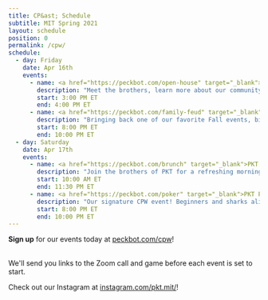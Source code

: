 ```yaml
---
title: CP&ast; Schedule
subtitle: MIT Spring 2021
layout: schedule
position: 0
permalink: /cpw/
schedule:
  - day: Friday
    date: Apr 16th
    events:
      - name: <a href="https://peckbot.com/open-house" target="_blank">PKT Open House</a>
        description: "Meet the brothers, learn more about our community, and ask us anything you're curious about at the PKT Open House!."
        start: 3:00 PM ET
        end: 4:00 PM ET
      - name: <a href="https://peckbot.com/family-feud" target="_blank">PKT Family Feud Tournament</a>
        description: "Bringing back one of our favorite Fall events, bigger and better than ever before - Family Feud Night! Do you have what it takes to emerge a champion?"
        start: 8:00 PM ET
        end: 10:00 PM ET
  - day: Saturday
    date: Apr 17th
    events:
      - name: <a href="https://peckbot.com/brunch" target="_blank">PKT Brunch</a>
        description: "Join the brothers of PKT for a refreshing morning coffee to charge up for the day!"
        start: 10:00 AM ET
        end: 11:30 PM ET
      - name: <a href="https://peckbot.com/poker" target="_blank">PKT Poker Tournament</a>
        description: "Our signature CPW event! Beginners and sharks alike are welcome; we'll teach you how to play or let you get right to it. Prizes: gaming monitor, Bluetooth speaker, Echo dot."
        start: 8:00 PM ET
        end: 10:00 PM ET
---
```

<p class="text-center"><strong>Sign up</strong> for our events today at <a href="https://peckbot.com/cpw" target="_blank">peckbot.com/cpw</a>!

<br>We'll send you links to the Zoom call and game before each event is set to start.</p>

<p class="text-center">Check out our Instagram at <a href="https://peckbot.com/instagram" target="_blank">instagram.com/pkt.mit/</a>!</p>

[//]: # (<p class="text-center">Call <strong>317-PKT-RIDE</strong> for a ride to our house during CPW!</p>, COMMENTED FOR VIRTUAL CPW, UNCOMMENT FOR REGULAR CPW)
